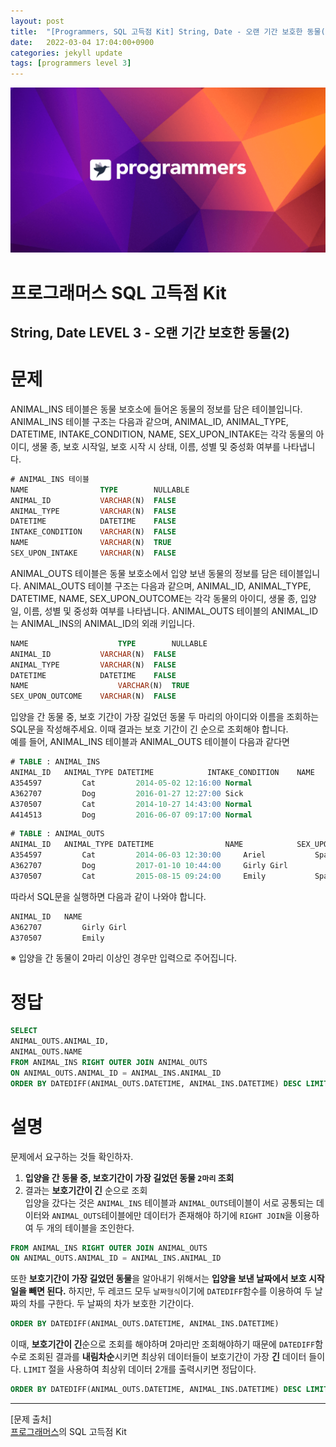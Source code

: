 ```yaml
---
layout: post
title:  "[Programmers, SQL 고득점 Kit] String, Date - 오랜 기간 보호한 동물(2)"
date:   2022-03-04 17:04:00+0900
categories: jekyll update
tags: [programmers level 3]
---
```


<p align="center"><img src="/assets/img/blog/정보/프로그래머스.png"></p>

# 프로그래머스 SQL 고득점 Kit
## String, Date LEVEL 3 - 오랜 기간 보호한 동물(2)

# 문제
ANIMAL_INS 테이블은 동물 보호소에 들어온 동물의 정보를 담은 테이블입니다. ANIMAL_INS 테이블 구조는 다음과 같으며, ANIMAL_ID, ANIMAL_TYPE, DATETIME, INTAKE_CONDITION, NAME, SEX_UPON_INTAKE는 각각 동물의 아이디, 생물 종, 보호 시작일, 보호 시작 시 상태, 이름, 성별 및 중성화 여부를 나타냅니다.  

```sql
# ANIMAL_INS 테이블
NAME                TYPE        NULLABLE
ANIMAL_ID           VARCHAR(N)	FALSE
ANIMAL_TYPE         VARCHAR(N)	FALSE
DATETIME            DATETIME	FALSE
INTAKE_CONDITION    VARCHAR(N)	FALSE
NAME                VARCHAR(N)	TRUE
SEX_UPON_INTAKE     VARCHAR(N)	FALSE
```
ANIMAL_OUTS 테이블은 동물 보호소에서 입양 보낸 동물의 정보를 담은 테이블입니다. ANIMAL_OUTS 테이블 구조는 다음과 같으며, ANIMAL_ID, ANIMAL_TYPE, DATETIME, NAME, SEX_UPON_OUTCOME는 각각 동물의 아이디, 생물 종, 입양일, 이름, 성별 및 중성화 여부를 나타냅니다. ANIMAL_OUTS 테이블의 ANIMAL_ID는 ANIMAL_INS의 ANIMAL_ID의 외래 키입니다.  

```sql
NAME	                TYPE	    NULLABLE
ANIMAL_ID	        VARCHAR(N)	FALSE
ANIMAL_TYPE	        VARCHAR(N)	FALSE
DATETIME	        DATETIME	FALSE
NAME	                VARCHAR(N)	TRUE
SEX_UPON_OUTCOME	VARCHAR(N)	FALSE
```
입양을 간 동물 중, 보호 기간이 가장 길었던 동물 두 마리의 아이디와 이름을 조회하는 SQL문을 작성해주세요. 이때 결과는 보호 기간이 긴 순으로 조회해야 합니다.  
예를 들어, ANIMAL_INS 테이블과 ANIMAL_OUTS 테이블이 다음과 같다면  
```sql
# TABLE : ANIMAL_INS
ANIMAL_ID	ANIMAL_TYPE	DATETIME	        INTAKE_CONDITION	NAME	    SEX_UPON_INTAKE
A354597	        Cat	        2014-05-02 12:16:00	Normal	                Ariel	    Spayed Female
A362707	        Dog	        2016-01-27 12:27:00	Sick	                Girly Girl	Spayed Female
A370507	        Cat	        2014-10-27 14:43:00	Normal	                Emily	    Spayed Female
A414513	        Dog	        2016-06-07 09:17:00	Normal	                Rocky	    Neutered Male
```
```sql
# TABLE : ANIMAL_OUTS
ANIMAL_ID	ANIMAL_TYPE	DATETIME	            NAME	        SEX_UPON_OUTCOME
A354597	        Cat	        2014-06-03 12:30:00	    Ariel	        Spayed Female
A362707	        Dog	        2017-01-10 10:44:00	    Girly Girl	        Spayed Female
A370507	        Cat	        2015-08-15 09:24:00	    Emily	        Spayed Female
```
따라서 SQL문을 실행하면 다음과 같이 나와야 합니다.
```sql
ANIMAL_ID	NAME
A362707	        Girly Girl
A370507	        Emily
```
※ 입양을 간 동물이 2마리 이상인 경우만 입력으로 주어집니다.
  
# 정답
```sql
SELECT
ANIMAL_OUTS.ANIMAL_ID,
ANIMAL_OUTS.NAME
FROM ANIMAL_INS RIGHT OUTER JOIN ANIMAL_OUTS
ON ANIMAL_OUTS.ANIMAL_ID = ANIMAL_INS.ANIMAL_ID
ORDER BY DATEDIFF(ANIMAL_OUTS.DATETIME, ANIMAL_INS.DATETIME) DESC LIMIT 2
```
  
# 설명
문제에서 요구하는 것들 확인하자.  
1. **입양을 간 동물 중, 보호기간이 가장 길었던 동물 `2마리` 조회**  
2. 결과는 **보호기간이 긴** 순으로 조회  
입양을 갔다는 것은 `ANIMAL_INS` 테이블과 `ANIMAL_OUTS`테이블이 서로 공통되는 데이터와 `ANIMAL_OUTS`테이블에만 데이터가 존재해야 하기에 `RIGHT JOIN`을 이용하여 두 개의 테이블을 조인한다.  
  
```sql
FROM ANIMAL_INS RIGHT OUTER JOIN ANIMAL_OUTS
ON ANIMAL_OUTS.ANIMAL_ID = ANIMAL_INS.ANIMAL_ID
```
또한 **보호기간이 가장 길었던 동물**을 알아내기 위해서는 **입양을 보낸 날짜에서 보호 시작일을 빼면 된다.**  하지만, 두 레코드 모두 `날짜형식`이기에 `DATEDIFF`함수를 이용하여 두 날짜의 차를 구한다. 두 날짜의 차가 보호한 기간이다.  
```sql
ORDER BY DATEDIFF(ANIMAL_OUTS.DATETIME, ANIMAL_INS.DATETIME)
```
이때, **보호기간이 긴**순으로 조회를 해야하며 2마리만 조회해야하기 때문에 `DATEDIFF`함수로 조회된 결과를 **내림차순**시키면 최상위 데이터들이 보호기간이 가장 **긴** 데이터 들이다. `LIMIT` 절을 사용하여 최상위 데이터 2개를 출력시키면 정답이다.  
```sql
ORDER BY DATEDIFF(ANIMAL_OUTS.DATETIME, ANIMAL_INS.DATETIME) DESC LIMIT 2
```
---
[문제 출처]  
[프로그래머스](https://programmers.co.kr/)의 SQL 고득점 Kit  